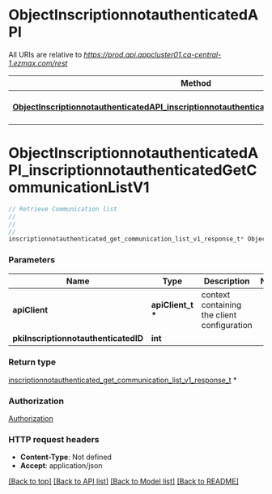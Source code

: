 # ObjectInscriptionnotauthenticatedAPI

All URIs are relative to *https://prod.api.appcluster01.ca-central-1.ezmax.com/rest*

Method | HTTP request | Description
------------- | ------------- | -------------
[**ObjectInscriptionnotauthenticatedAPI_inscriptionnotauthenticatedGetCommunicationListV1**](ObjectInscriptionnotauthenticatedAPI.md#ObjectInscriptionnotauthenticatedAPI_inscriptionnotauthenticatedGetCommunicationListV1) | **GET** /1/object/inscriptionnotauthenticated/{pkiInscriptionnotauthenticatedID}/getCommunicationList | Retrieve Communication list


# **ObjectInscriptionnotauthenticatedAPI_inscriptionnotauthenticatedGetCommunicationListV1**
```c
// Retrieve Communication list
//
// 
//
inscriptionnotauthenticated_get_communication_list_v1_response_t* ObjectInscriptionnotauthenticatedAPI_inscriptionnotauthenticatedGetCommunicationListV1(apiClient_t *apiClient, int pkiInscriptionnotauthenticatedID);
```

### Parameters
Name | Type | Description  | Notes
------------- | ------------- | ------------- | -------------
**apiClient** | **apiClient_t \*** | context containing the client configuration |
**pkiInscriptionnotauthenticatedID** | **int** |  | 

### Return type

[inscriptionnotauthenticated_get_communication_list_v1_response_t](inscriptionnotauthenticated_get_communication_list_v1_response.md) *


### Authorization

[Authorization](../README.md#Authorization)

### HTTP request headers

 - **Content-Type**: Not defined
 - **Accept**: application/json

[[Back to top]](#) [[Back to API list]](../README.md#documentation-for-api-endpoints) [[Back to Model list]](../README.md#documentation-for-models) [[Back to README]](../README.md)

